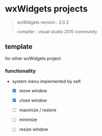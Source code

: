 wxWidgets projects
===
> wxWidgets version : 3.0.3
>
> compiler : visual studio 2015 community

## template

for other wxWidgets project

### functionality

- system menu implemented by self.
    - [x] move window
    - [x] close window
    - [ ] maximize / restore
    - [ ] minimize
    - [ ] resize window


